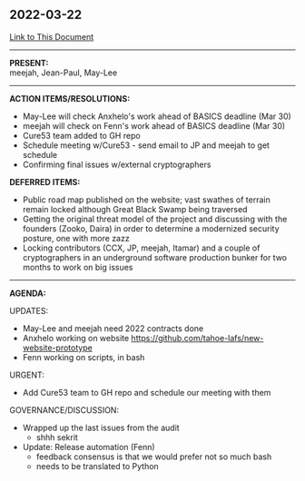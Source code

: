 ## **2022-03-22**  

[Link to This Document](https://hackmd.io/@May-Lee/H1dRKQvG5/edit)  

----------

**PRESENT:**  
meejah, Jean-Paul, May-Lee

----------

**ACTION ITEMS/RESOLUTIONS:**  
* May-Lee will check Anxhelo's work ahead of BASICS deadline (Mar 30)
* meejah will check on Fenn's work ahead of BASICS deadline (Mar 30)
* Cure53 team added to GH repo
* Schedule meeting w/Cure53 - send email to JP and meejah to get schedule
* Confirming final issues w/external cryptographers

**DEFERRED ITEMS:**  
* Public road map published on the website; vast swathes of terrain remain locked although Great Black Swamp being traversed
* Getting the original threat model of the project and discussing with the founders (Zooko, Daira) in order to determine a modernized security posture, one with more zazz
* Locking contributors (CCX, JP, meejah, Itamar) and a couple of cryptographers in an underground software production bunker for two months to work on big issues

----------

**AGENDA:**  

UPDATES:  
* May-Lee and meejah need 2022 contracts done
* Anxhelo working on website https://github.com/tahoe-lafs/new-website-prototype
* Fenn working on scripts, in bash

URGENT:  
* Add Cure53 team to GH repo and schedule our meeting with them  

GOVERNANCE/DISCUSSION:  

* Wrapped up the last issues from the audit
    * shhh sekrit 
* Update: Release automation (Fenn)
    - feedback consensus is that we would prefer not so much bash
    - needs to be translated to Python

